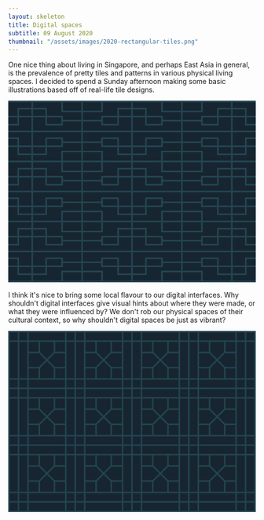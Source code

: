 ```yaml
---
layout: skeleton
title: Digital spaces
subtitle: 09 August 2020
thumbnail: "/assets/images/2020-rectangular-tiles.png"
---
```


One nice thing about living in Singapore, and perhaps East Asia in general, is the prevalence of pretty tiles and patterns in various physical living spaces. I decided to spend a Sunday afternoon making some basic illustrations based off of real-life tile designs.

![Abstracted illustration of some tiles](/assets/images/2020-rectangular-tiles.png "Abstracted illustration of some tiles")

I think it's nice to bring some local flavour to our digital interfaces. Why shouldn't digital interfaces give visual hints about where they were made, or what they were influenced by? We don't rob our physical spaces of their cultural context, so why shouldn't digital spaces be just as vibrant?

![Abstracted illustration of some tiles](/assets/images/2020-square-tiles.png "Abstracted illustration of some tiles")
